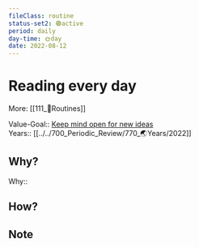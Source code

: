 ```yaml
---
fileClass: routine  
status-set2: 🟢active  
period: daily  
day-time: 🌞day  
date: 2022-08-12  
---
```


# Reading every day
More: [[111_🔁Routines]]

Value-Goal:: [Keep mind open for new ideas](100_Goal_Management/130_🌟Value_Goals/Keep%20mind%20open%20for%20new%20ideas.md)  
Years:: [[../../700_Periodic_Review/770_🌏Years/2022]]  

## Why?
Why::  

## How?

## Note

